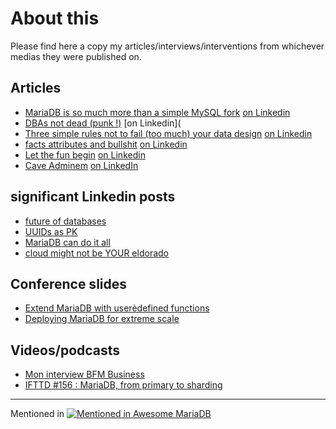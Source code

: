# About this
Please find here a copy my articles/interviews/interventions from whichever medias they were published on.

## Articles
* [MariaDB is so much more than a simple MySQL fork](https://github.com/SylvainA77/articles/blob/main/MariaDB%3A-more-than-MySQL-fork.md) [on Linkedin]()  
* [DBAs not dead (punk !)](https://github.com/SylvainA77/articles/blob/main/dba-not-dead.md) [on Linkedin](  
* [Three simple rules not to fail (too much) your data design](https://github.com/SylvainA77/articles/blob/main/Three-rules-not-fail-data-design.md) [on Linkedin]()
* [facts attributes and bullshit](https://github.com/SylvainA77/articles/blob/main/facts-atributes-relations-bullshit.md)  [on Linkedin]()
* [Let the fun begin]() [on Linkedin](https://www.linkedin.com/pulse/let-fun-begins-sylvain-arbaudie-utspe/)
* [Cave Adminem](https://github.com/SylvainA77/articles/blob/main/cave-adminem.md) [on LinkedIn](https://www.linkedin.com/pulse/cave-adminem-sylvain-arbaudie-6dzfe)

## significant Linkedin posts
* [future of databases](https://www.linkedin.com/posts/sylvain-arbaudie_dont-believe-the-big-database-hype-stonebraker-activity-7216835754117730304-jfQ1)
* [UUIDs as PK](https://www.linkedin.com/posts/sylvain-arbaudie_the-impact-of-uuid-and-ulid-as-primary-keys-activity-7167944343020892160-9Peh)
* [MariaDB can do it all](https://www.linkedin.com/posts/sylvain-arbaudie_database-architecture-mariadb-activity-7116079333642747904-HSGf)
* [cloud might not be YOUR eldorado](https://www.linkedin.com/posts/sylvain-arbaudie_we-have-left-the-cloud-activity-7082738267548217344--lOj) 

## Conference slides
* [Extend MariaDB with userèdefined functions](https://fr.slideshare.net/slideshow/extending-mariadb-with-userdefined-functions/135046794)
* [Deploying MariaDB for extreme scale](https://fr.slideshare.net/slideshow/deploying-mariadb-for-extreme-scale/134978907)  

## Videos/podcasts
* [Mon interview BFM Business](https://www.bfmtv.com/economie/replay-emissions/trajectoire/trajectoire-ar-bau-die-it-expertise-en-bdd-pour-decideurs-28-11_VN-202311280113.html)
* [IFTTD #156 : MariaDB, from primary to sharding](https://www.ifttd.io/episodes/maria-db) 
  
---

Mentioned in [![Mentioned in Awesome MariaDB](https://awesome.re/mentioned-badge.svg)](https://github.com/Vettabase/awesome-mariadb)
